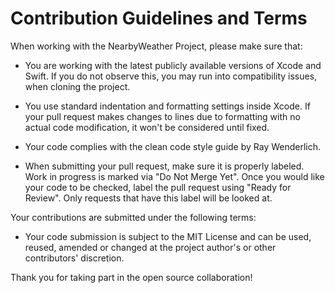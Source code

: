 # Contribution Guidelines and Terms

When working with the NearbyWeather Project, please make sure that:

- You are working with the latest publicly available versions of Xcode and Swift. If you do not observe this, you may run into compatibility issues, when cloning the project.

- You use standard indentation and formatting settings inside Xcode. If your pull request makes changes to lines due to formatting with no actual code modification, it won't be considered until fixed.

- Your code complies with the clean code style guide by Ray Wenderlich.

- When submitting your pull request, make sure it is properly labeled. Work in progress is marked via "Do Not Merge Yet". Once you would like your code to be checked, label the pull request using "Ready for Review". Only requests that have this label will be looked at.

Your contributions are submitted under the following terms:

- Your code submission is subject to the MIT License and can be used, reused, amended or changed at the project author's or other contributors' discretion.

Thank you for taking part in the open source collaboration!

